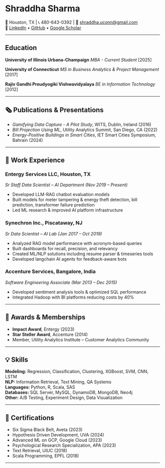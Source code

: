 # Shraddha Sharma

📍 Houston, TX | 📞 480-643-0392 | 📧 shraddha.uconn@gmail.com  
🔗 [LinkedIn](https://www.linkedin.com/in/shraddha18) • [GitHub](https://github.com/MeetShraddha) • [Google Scholar](https://scholar.google.com/citations?view_op=list_works&hl=en&user=7UGNvYgAAAAJ)

---

## Education

**University of Illinois Urbana-Champaign**
*MBA - Current Student* [2025]

**University of Connecticut**
*MS in Business Analytics & Project Management* [2017]

**Rajiv Gandhi Proudyogiki Vishwavidyalaya**
*BE in Information Technology* [2012]

---

## 🗞 Publications & Presentations

- *Gamifying Data Capture - A Pilot Study*, WITS, Dublin, Ireland (2016)  
- *Bill Projection Using ML*, Utility Analytics Summit, San Diego, CA (2022)  
- *Energy-Positive Buildings in Smart Cities*, IET Smart Cities Symposium, Bahrain (2024)

---

## 💼 Work Experience

### **Entergy Services LLC**, Houston, TX  
*Sr Staff Data Scientist – AI Department (Nov 2019 – Present)*  
- Developed LLM-RAG chatbot evaluation models  
- Built models for meter tampering & energy theft detection, bill prediction, transformer failure prediction  
- Led ML research & improved AI platform infrastructure

### **Synechron Inc.**, Piscataway, NJ  
*Sr Data Scientist – AI Lab (Jan 2017 – Oct 2019)*  
- Analyzed RAG model performance with acronym-based queries  
- Built dashboards for recall, precision, and relevancy  
- Created ML/NLP solutions including resume parser & timeseries tools  
- Developed langchain AI agents for feedback-aware bots

### **Accenture Services**, Bangalore, India  
*Software Engineering Associate (Mar 2013 – Dec 2015)*  
- Developed sentiment analysis tools & optimized SQL performance  
- Integrated Hadoop with BI platforms reducing costs by 40%

---

## 🏅 Awards & Memberships

- **Impact Award**, Entergy (2023)  
- **Star Steller Award**, Accenture (2014)  
- Member, Utility Analytics Institute – Customer Analytics Community

---

## 💡 Skills

**Modeling:** Regression, Classification, Clustering, XGBoost, SVM, CNN, LSTM  
**NLP:** Information Retrieval, Text Mining, QA Systems  
**Languages:** Python, R, Scala, SAS  
**Databases:** SQL Server, MySQL, DynamoDB, MongoDB, Neo4j  
**Other:** A/B Testing, Experiment Design, Data Visualization

---

## 📜 Certifications

- Six Sigma Black Belt, Aveta (2023)  
- Hypothesis Driven Development, UVA (2024)  
- Advanced ML on GCP, Google Cloud (2023)  
- Psychological Research Specialization, APA (2023)  
- Text Retrieval, UIUC (2018)  
- Scala Programming, EPFL (2018)

--- 
